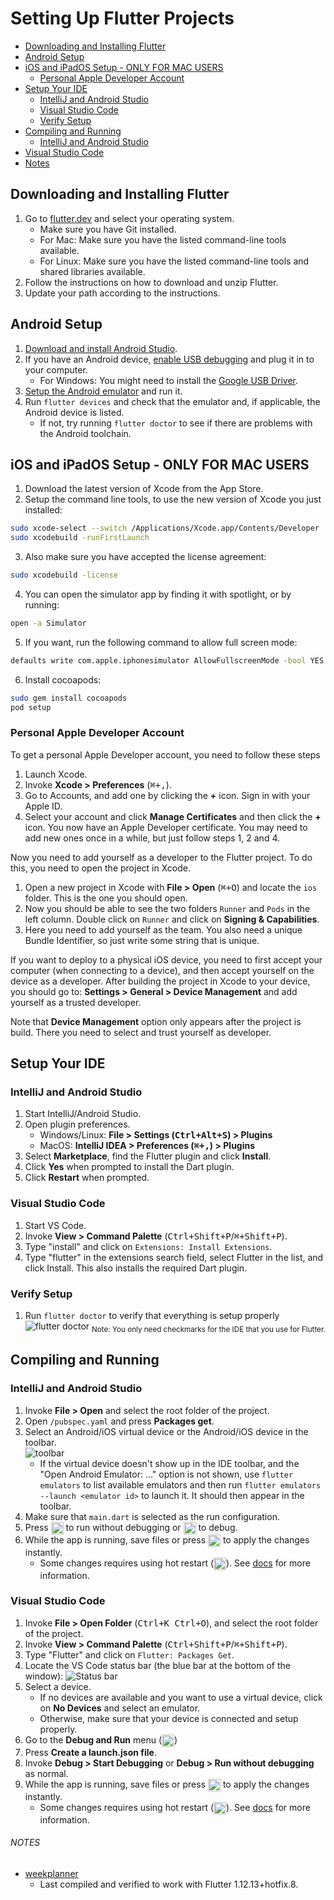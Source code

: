 # Setting Up Flutter Projects
- [Downloading and Installing Flutter](#downloading-and-installing-flutter)
- [Android Setup](#android-setup)
- [iOS and iPadOS Setup - ONLY FOR MAC USERS](#ios-and-ipados-setup---only-for-mac-users)
  - [Personal Apple Developer Account](#personal-apple-developer-account)
- [Setup Your IDE](#setup-your-ide)
  - [IntelliJ and Android Studio](#intellij-and-android-studio)
  - [Visual Studio Code](#visual-studio-code)
  - [Verify Setup](#verify-setup)
- [Compiling and Running](#compiling-and-running)
  - [IntelliJ and Android Studio](#intellij-and-android-studio)
 - [Visual Studio Code](#visual-studio-code-1)
- [Notes](#notes)
## Downloading and Installing Flutter
1. Go to [flutter.dev](https://flutter.dev/docs/get-started/install) and select your operating system.
    - Make sure you have Git installed.
    - For Mac: Make sure you have the listed command-line tools available.
    - For Linux: Make sure you have the listed command-line tools and shared libraries available.
2. Follow the instructions on how to download and unzip Flutter.
3. Update your path according to the instructions.

## Android Setup
1. [Download and install Android Studio](https://developer.android.com/studio).
2. If you have an Android device, [enable USB debugging](https://developer.android.com/studio/debug/dev-options) and plug it in to your computer.
    - For Windows: You might need to install the [Google USB Driver](https://developer.android.com/studio/run/win-usb).
3. [Setup the Android emulator](https://flutter.dev/docs/get-started/install/windows#install-android-studio) and run it.
4. Run `flutter devices` and check that the emulator and, if applicable, the Android device is listed.
    - If not, try running `flutter doctor` to see if there are problems with the Android toolchain.
    
## iOS and iPadOS Setup - ONLY FOR MAC USERS
1. Download the latest version of Xcode from the App Store.
2. Setup the command line tools, to use the new version of Xcode you just installed:
```bash
sudo xcode-select --switch /Applications/Xcode.app/Contents/Developer
sudo xcodebuild -runFirstLaunch
```
3. Also make sure you have accepted the license agreement:
```bash
sudo xcodebuild -license
```
4. You can open the simulator app by finding it with spotlight, or by running:
```bash
open -a Simulator
```
5. If you want, run the following command to allow full screen mode:
```bash
defaults write com.apple.iphonesimulator AllowFullscreenMode -bool YES
```
6. Install cocoapods:
```bash
sudo gem install cocoapods
pod setup
```
### Personal Apple Developer Account
To get a personal Apple Developer account, you need to follow these steps
1. Launch Xcode.
2. Invoke __Xcode > Preferences__ (<kbd>⌘+,</kbd>).
3. Go to Accounts, and add one by clicking the __+__ icon. Sign in with your Apple ID.
4. Select your account and click __Manage Certificates__ and then click the __+__ icon.
You now have an Apple Developer certificate. You may need to add new ones once in a while, but just follow steps 1, 2 and 4.

Now you need to add yourself as a developer to the Flutter project. To do this, you need to open the project in Xcode.

1. Open a new project in Xcode with __File > Open__ (<kbd>⌘+O</kbd>) and locate the `ios` folder. This is the one you should open. 
2. Now you should be able to see the two folders `Runner` and `Pods` in the left column. Double click on `Runner` and click on __Signing & Capabilities__. 
3. Here you need to add yourself as the team. You also need a unique Bundle Identifier, so just write some string that is unique.

If you want to deploy to a physical iOS device, you need to first accept your computer (when connecting to a device), and then accept yourself on the device as a developer.
After building the project in Xcode to your device, you should go to:
__Settings > General > Device Management__  and add yourself as a trusted developer.

Note that __Device Management__ option only appears after the project is build. There you need to select and trust yourself as developer.

## Setup Your IDE
### IntelliJ and Android Studio
1. Start IntelliJ/Android Studio.
2. Open plugin preferences.
    - Windows/Linux: __File > Settings (<kbd>Ctrl+Alt+S</kbd>) > Plugins__
    - MacOS: __IntelliJ IDEA > Preferences (<kbd>⌘+,</kbd>) > Plugins__
3. Select __Marketplace__, find the Flutter plugin and click __Install__.
4. Click __Yes__ when prompted to install the Dart plugin.
5. Click __Restart__ when prompted.

### Visual Studio Code
1. Start VS Code.
2. Invoke __View > Command Palette__ (<kbd>Ctrl+Shift+P</kbd>/<kbd>⌘+Shift+P</kbd>).
3. Type "install" and click on `Extensions: Install Extensions`.
4. Type "flutter" in the extensions search field, select Flutter in the list, and click Install. This also installs the required Dart plugin.

### Verify Setup
1. Run `flutter doctor` to verify that everything is setup properly
![flutter doctor](https://i.imgur.com/0XC906V.png "flutter doctor")
  <sub>Note: You only need checkmarks for the IDE that you use for Flutter.</sub>

## Compiling and Running
### IntelliJ and Android Studio
1. Invoke __File > Open__ and select the root folder of the project.
2. Open `/pubspec.yaml` and press __Packages get__.
3. Select an Android/iOS virtual device or the Android/iOS device in the toolbar.  
    ![toolbar](https://i.imgur.com/7RE2qan.png "Android Studio/IntelliJ Toolbar")
    -  If the virtual device doesn't show up in the IDE toolbar, and the "Open Android Emulator: …" option is not shown, use `flutter emulators` to list available emulators and then run `flutter emulators --launch <emulator id>` to launch it. It should then appear in the toolbar.
4. Make sure that `main.dart` is selected as the run configuration.
5. Press <img src="https://i.imgur.com/BEvXOqT.png" alt="Run" width="20px" align="top"> to run without debugging or <img src="https://i.imgur.com/Lhng0Hq.png" alt="Debug" width="20px" align="top"> to debug.
6. While the app is running, save files or press <img src="https://i.imgur.com/bP2pSIS.png" alt="Hot reload" width="20px" align="top"> to apply the changes instantly.
    - Some changes requires using hot restart (<img src="https://i.imgur.com/yCvF97E.png" alt="Hot restart" width="20px" align="top">). See [docs](https://flutter.dev/docs/development/tools/hot-reload) for more information.

### Visual Studio Code 
1. Invoke __File > Open Folder__ (<kbd>Ctrl+K Ctrl+O</kbd>), and select the root folder of the project.
2. Invoke __View > Command Palette__ (<kbd>Ctrl+Shift+P</kbd>/<kbd>⌘+Shift+P</kbd>).
3. Type "Flutter" and click on `Flutter: Packages Get`.
4. Locate the VS Code status bar (the blue bar at the bottom of the window):
    ![Status bar](https://i.imgur.com/5NxR84J.png?3 "Status bar")
5. Select a device.
    - If no devices are available and you want to use a virtual device, click on __No Devices__ and select an emulator.
    - Otherwise, make sure that your device is connected and setup properly.
6. Go to the __Debug and Run__ menu (<img src="https://i.imgur.com/NR1E5TQ.png" alt="D&R" width="20px" align="top">)
7. Press __Create a launch.json file__.
8. Invoke __Debug > Start Debugging__ or __Debug > Run without debugging__ as normal.
9. While the app is running, save files or press <img src="https://i.imgur.com/JjoCWDm.png" alt="Hot reload" width="20px" align="top"> to apply the changes instantly.
    - Some changes requires using hot restart (<img src="https://i.imgur.com/X8NIyyF.png" alt="Hot restart" width="20px" align="top">). See [docs](https://flutter.dev/docs/development/tools/hot-reload) for more information.

###### NOTES
- [weekplanner](https://github.com/aau-giraf/weekplanner)
    - Last compiled and verified to work with Flutter 1.12.13+hotfix.8.


